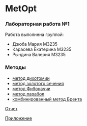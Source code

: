 # MetOpt
### Лабораторная работа №1
Работа выполнена группой:
* Дзюба Мария M3235
* Карасева Екатерина M3235
* Рындина Валерия M3235

### Методы
* [метод дихотомии](app/src/main/java/com/example/metopt/methods/DichotomyMethod.java)
* [метод золотого сечения](app/src/main/java/com/example/metopt/methods/GoldenRatioMethod.java)
* [метод Фибоначчи](app/src/main/java/com/example/metopt/methods/FibonacciMethod.java)
* [метод парабол](app/src/main/java/com/example/metopt/methods/ParabolicMethod.java)
* [комбинированный метод Брента](app/src/main/java/com/example/metopt/methods/BrentsMethods.java)



[Отчет](МетодыОптимизации.pdf)

[Приложение](GirlsMetOpt.apk)
